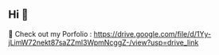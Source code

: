 ## Hi 👋
🌱 Check out my Porfolio : https://drive.google.com/file/d/1Yy-jLimW72nekt87saZZml3WpmNcggZ-/view?usp=drive_link

<!--
**subinlee99/subinlee99** is a ✨ _special_ ✨ repository because its `README.md` (this file) appears on your GitHub profile.

Here are some ideas to get you started:

- 🔭 I’m currently working on ...
- 🌱 I’m currently learning ...
- 👯 I’m looking to collaborate on ...
- 🤔 I’m looking for help with ...
- 💬 Ask me about ...
- 📫 How to reach me: ...
- 😄 Pronouns: ...
- ⚡ Fun fact: ...
-->
